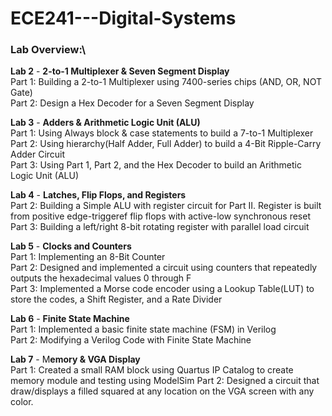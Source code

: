 # ECE241---Digital-Systems

### Lab Overview:\
**Lab 2** - **2-to-1 Multiplexer & Seven Segment Display**\
Part 1: Building a 2-to-1 Multiplexer using 7400-series chips (AND, OR, NOT Gate)\
Part 2: Design a Hex Decoder for a Seven Segment Display

**Lab 3** - **Adders & Arithmetic Logic Unit (ALU)**\
Part 1: Using Always block & case statements to build a 7-to-1 Multiplexer\
Part 2: Using hierarchy(Half Adder, Full Adder) to build a 4-Bit Ripple-Carry Adder Circuit\
Part 3: Using Part 1, Part 2, and the Hex Decoder to build an Arithmetic Logic Unit (ALU)

**Lab 4** - **Latches, Flip Flops, and Registers**\
Part 2: Building a Simple ALU with register circuit for Part II. Register is built from positive edge-triggeref flip flops with active-low synchronous reset\
Part 3: Building a left/right 8-bit rotating register with parallel load circuit

**Lab 5** - **Clocks and Counters**\
Part 1: Implementing an 8-Bit Counter\
Part 2: Designed and implemented a circuit using counters that repeatedly outputs the hexadecimal values 0 through F\
Part 3: Implemented a Morse code encoder using a Lookup Table(LUT) to store the codes, a Shift Register, and a Rate Divider

**Lab 6** - **Finite State Machine**\
Part 1: Implemented a basic finite state machine (FSM) in Verilog\
Part 2: Modifying a Verilog Code with Finite State Machine

**Lab 7** - M**emory & VGA Display**\
Part 1: Created a small RAM block using Quartus IP Catalog to create memory module and testing using ModelSim
Part 2: Designed a circuit that draw/displays a filled squared at any location on the VGA screen with any color.
